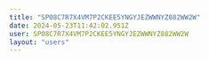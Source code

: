```yaml
---
title: "SP08C7R7X4VM7P2CKEE5YNGYJEZWWNYZ882WW2W"
date: 2024-05-23T11:42:02.951Z
user: SP08C7R7X4VM7P2CKEE5YNGYJEZWWNYZ882WW2W
layout: "users"
---
```

    